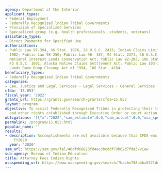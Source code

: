 ```yaml
---
agency: Department of the Interior
applicant_types:
- Federal Employment
- Federally Recognized lndian Tribal Governments
- Provision of Specialized Services
- Specialized group (e.g. health professionals, students, veterans)
assistance_types:
- Direct Payments for Specified Use
authorizations:
- Public Law 97-394, 96 Stat. 1976, 28 U.S.C. 2415; Indian Claims Limitation Act of
  1982; Public Law 98-250; Public Law 96- 487, 94 Stat. 2371, 16 U.S.C. 3101; Alaska
  National Interest Lands Conservation Act; Public Law 92-203, 106 Stat. 2112-2125,
  43 U.S.C. 1601; Alaska Native Claims Settlement Act; Public Law 103-399; Indian
  Lands Open Dump Cleanup Act of 1994, 108 Stat. 4164.
beneficiary_types:
- Federally Recognized Indian Tribal Governments
categories:
- Law, Justice and Legal Services - Legal Services - General Services
cfda: '15.053'
fiscal_year: '2022'
grants_url: https://grants.gov/search-grants?cfda=15.053
layout: program
objective: To assist Federally Recognized Tribes in protecting their treaty rights
  and other rights established through Executive Order or court action.
obligations: '[{"x":"2022","sam_estimate":0.0,"sam_actual":0.0,"usa_spending_actual":288087.0},{"x":"2023","sam_estimate":0.0,"sam_actual":462757.0,"usa_spending_actual":462757.0},{"x":"2024","sam_estimate":0.0,"sam_actual":0.0,"usa_spending_actual":861174.0}]'
permalink: /program/15.053.html
popular_name: ''
results:
- description: Accomplishments are not available because this CFDA was not used in
    FY2020
  year: '2020'
sam_url: https://sam.gov/fal/40dfd66823fd4ec8bcddf70b62d7fda3/view
sub-agency: Bureau of Indian Education
title: Attorney Fees Indian Rights
usaspending_url: https://www.usaspending.gov/search/?hash=758a4ba5371dd5efc5bcc96466a12d9a
---
```

